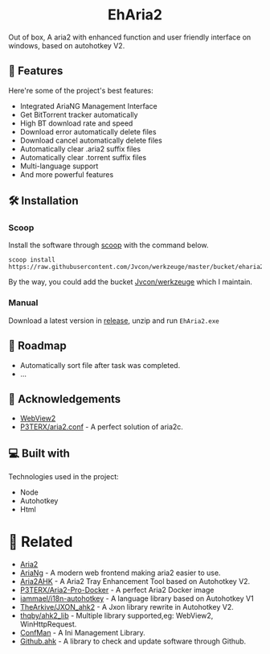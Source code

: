 <h1 align="center" id="title">EhAria2</h1>

<p id="description">Out of box, A aria2 with enhanced function and user friendly interface on windows, based on autohotkey V2.</p>

## 🧐 Features

Here're some of the project's best features:

- Integrated AriaNG Management Interface
- Get BitTorrent tracker automatically
- High BT download rate and speed
- Download error automatically delete files
- Download cancel automatically delete files
- Automatically clear .aria2 suffix files
- Automatically clear .torrent suffix files
- Multi-language support
- And more powerful features

## 🛠️ Installation

### Scoop

Install the software through [scoop](https://scoop.sh/) with the command below.

```pwsh
scoop install https://raw.githubusercontent.com/Jvcon/werkzeuge/master/bucket/eharia2.json
```

By the way, you could add the bucket [Jvcon/werkzeuge](https://github.com/Jvcon/werkzeuge) which I maintain.

### Manual

Download a latest version in [release](https://github.com/Jvcon/EhAria2/releases), unzip and run `EhAria2.exe`

## 📍 Roadmap

- Automatically sort file after task was completed.
- ...

## 📄 Acknowledgements

- [WebView2](https://learn.microsoft.com/en-us/microsoft-edge/webview2/reference/win32/icorewebview2customschemeregistration?view=webview2-1.0.1901.177)
- [P3TERX/aria2.conf](https://github.com/P3TERX/aria2.conf) - A perfect solution of aria2c.

## 💻 Built with

Technologies used in the project:

- Node
- Autohotkey
- Html

# 🔗 Related

- [Aria2](https://aria2.github.io/)
- [AriaNg](https://github.com/mayswind/AriaNg) - A modern web frontend making aria2 easier to use.
- [Aria2AHK](https://github.com/JPLiu/TestFiles/tree/main/Aria2AHK) - A Aria2 Tray Enhancement Tool based on Autohotkey V2.
- [P3TERX/Aria2-Pro-Docker](https://github.com/P3TERX/Aria2-Pro-Docker) - A perfect Aria2 Docker image
- [iammael/i18n-autohotkey](https://github.com/iammael/i18n-autohotkey) - A language library based on Autohotkey V1
- [TheArkive/JXON_ahk2](https://github.com/TheArkive/JXON_ahk2) - A Jxon library rewrite in Autohotkey V2.
- [thqby/ahk2_lib](https://github.com/thqby/ahk2_lib) - Multiple library supported,eg: WebView2, WinHttpRequest.
- [ConfMan](https://www.autohotkey.com/boards/viewtopic.php?t=112809) - A Ini Management Library.
- [Github.ahk](https://www.autohotkey.com/boards/viewtopic.php?t=115383&p=522027) - A library to check and update software through Github.
